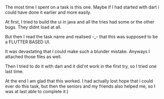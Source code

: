 The most time I spent on a task is this one.
Maybe if I had started with dart i could have done it earlier and more easily.

At first, I tried to build the ui in java and all the tries had some or the other bugs.
They didnt load at all.


But then I read the task name and realised -_- that this was supposed to be a FLUTTER BASED UI.

It was devastating that I could make such a blunder mistake. Anyways I attached those files as well.

Then I tried to do it with dart and it did'nt work in the first try, so I tried one last time.

At the end I am glad that this worked.
I had actually lost hope that i could ever do this task, but then the seniors and my friends also helped me, so I was at last able to complete it:)
